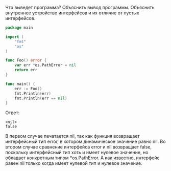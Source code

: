 Что выведет программа? Объяснить вывод программы. Объяснить внутреннее устройство интерфейсов и их отличие от пустых интерфейсов.

```go
package main

import (
	"fmt"
	"os"
)

func Foo() error {
	var err *os.PathError = nil
	return err
}

func main() {
	err := Foo()
	fmt.Println(err)
	fmt.Println(err == nil)
}
```

Ответ:
```
<nil>
false
```

В первом случае печатается nil, так как функция возвращает 
интерфейсный тип error, в котором динамическое значение равно nil.
Во втором случае сравнение интерфейса error и nil возвращает false,
поскольку интерфейсный тип хоть и имеет нулевое значение, 
но обладает конкретным типом *os.PathError. А как известно, 
интерфейс равен nil только когда имеет нулевой тип и нулевое значение.